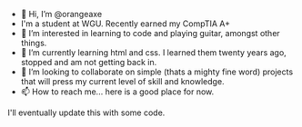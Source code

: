 - 👋 Hi, I’m @orangeaxe
- I'm a student at WGU. Recently earned my CompTIA A+
- 👀 I’m interested in learning to code and playing guitar, amongst other things.
- 🌱 I’m currently learning html and css. I learned them twenty years ago, stopped and am not getting back in.
- 💞️ I’m looking to collaborate on simple (thats a mighty fine word) projects that will press my current level of skill and knowledge.
- 📫 How to reach me... here is a good place for now.

I'll eventually update this with some code.

<!---
orangeaxe/orangeaxe is a ✨ special ✨ repository because its `README.md` (this file) appears on your GitHub profile.
You can click the Preview link to take a look at your changes.
--->
